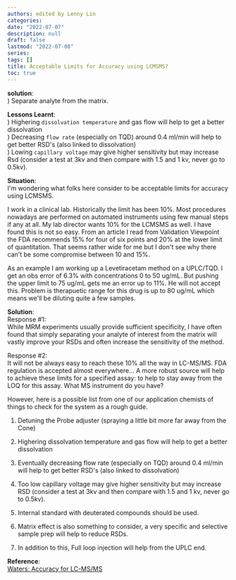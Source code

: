 ```yaml
---
authors: edited by Lenny Lin
categories:
date: "2022-07-07"
description: null
draft: false
lastmod: "2022-07-08"
series:
tags: []
title: Acceptable Limits for Accuracy using LCMSMS?
toc: true
---
```


**solution**:  
) Separate analyte from the matrix.  

**Lessons Learnt**:  
) Highering `dissolvation temperature` and gas flow will help to get a better dissolvation  
) Decreasing `flow rate` (especially on TQD) around 0.4 ml/min will help to get better RSD's (also linked to dissolvation)  
) Lowing `capillary voltage` may give higher sensitivity but may increase Rsd (consider a test at 3kv and then compare with 1.5 and 1 kv, never go to 0.5kv).


<!--more-->

**Situation**:    
I'm wondering what folks here consider to be acceptable limits for accuracy using LCMSMS.

I work in a clinical lab. Historically the limit has been 10%. Most procedures nowadays are performed on automated instruments using few manual steps if any at all. My lab director wants 10% for the LCMSMS as well. I have found this is not so easy. From an article I read from Validation Viewpoint the FDA recommends 15% for four of six points and 20% at the lower limit of quantitation. That seems rather wide for me but I don't see why there can't be some compromise between 10 and 15%.

As an example I am working up a Levetiracetam method on a UPLC/TQD. I get an obs error of 6.3% with concentrations 0 to 50 ug/mL. But pushing the upper limit to 75 ug/mL gets me an error up to 11%. He will not accept this. Problem is therapuetic range for this drug is up to 80 ug/mL which means we'll be diluting quite a few samples.

**Solution**:  
Response #1:  
While MRM experiments usually provide sufficient specificity, I have often found that simply separating your analyte of interest from the matrix will vastly improve your RSDs and often increase the sensitivity of the method.  

Response #2:  
It will not be always easy to reach these 10% all the way in LC-MS/MS. FDA regulation is accepted almost everywhere... A more robust source will help to achieve these limits for a specified assay: to help to stay away from the LOQ for this assay. What MS instrument do you have?  

However, here is a possible list from one of our application chemists of things to check for the system as a rough guide.

1) Detuning the Probe adjuster (spraying a little bit more far away from the Cone)

2) Highering dissolvation temperature and gas flow will help to get a better dissolvation

3) Eventually decreasing flow rate (especially on TQD) around 0.4 ml/min will help to get better RSD's (also linked to dissolvation)

4) Too low capillary voltage may give higher sensitivity but may increase RSD (consider a test at 3kv and then compare with 1.5 and 1 kv, never go to 0.5kv).

5) Internal standard with deuterated compounds should be used.

6) Matrix effect is also something to consider, a very specific and selective sample prep will help to reduce RSDs.

7) In addition to this, Full loop injection will help from the UPLC end.

**Reference**:  
[Waters: Accuracy for LC-MS/MS](https://forums.waters.com/discussion/1564/acceptable-accuracy-for-lc-ms-ms)
